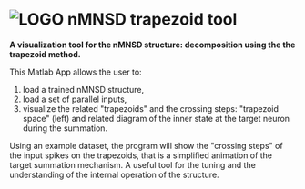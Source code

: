 ![LOGO](https://github.com/LCCN/Frontiers2020/blob/master/LOGO.png?raw=true "LOGO")  nMNSD trapezoid tool
=====

**A visualization tool for the nMNSD structure: decomposition using the the trapezoid method.**

This Matlab App allows the user to:
1) load a trained nMNSD structure,
2) load a set of parallel inputs,
3) visualize the related "trapezoids" and the crossing steps: "trapezoid space" (left) and related diagram of the inner state at the target neuron during the summation.

Using an example dataset, the program will show the "crossing steps" of the input spikes on the trapezoids, that is a simplified 
animation of the target summation mechanism. A useful tool for the tuning and the understanding of the internal 
operation of the structure.
